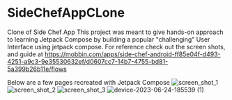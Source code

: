 # SideChefAppCLone
Clone of Side Chef App
This project was meant to give hands-on approach to learning Jetpack Compose by building a popular "challenging" User Interface using jetpack compose.
For reference check out the screen shots, and guide at
https://mobbin.com/apps/side-chef-android-ff85e04f-d493-4251-a9c3-9e35530632ef/d0607cc7-14b7-4755-bd81-5a399b26b11e/flows

Below are a few pages recreated with Jetpack Compose
![screen_shot_1](https://github.com/ttakpotosu2/SideChefAppCLone/assets/105734117/bc606291-1f64-40f8-9c47-2ba7bfb81d44)
![screen_shot_2](https://github.com/ttakpotosu2/SideChefAppCLone/assets/105734117/6969499c-ab17-4740-bfe4-fbc4f4ed9b46)
![screen_shot_3](https://github.com/ttakpotosu2/SideChefAppCLone/assets/105734117/30840699-d75e-446e-b0dd-17676aa756e4)
![device-2023-06-24-185539 (1)](https://github.com/ttakpotosu2/SideChefAppCLone/assets/105734117/b1c11968-f03b-44da-af37-fe50eb1d3f47)
